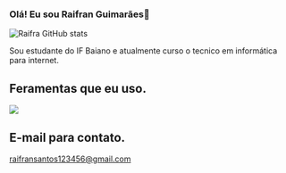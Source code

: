 ### Olá! Eu sou Raifran Guimarães👋

![Raifra GitHub stats](https://github-readme-stats.vercel.app/api?username=Raifra&show_icons=true&theme-dracula)

Sou estudante do IF Baiano e atualmente curso o tecnico em informática para internet.

## Feramentas que eu uso.


  <img src="https://cdn.jsdelivr.net/gh/devicons/devicon/icons/gimp/gimp-original.svg" />
          
          

## E-mail para contato.
raifransantos123456@gmail.com
